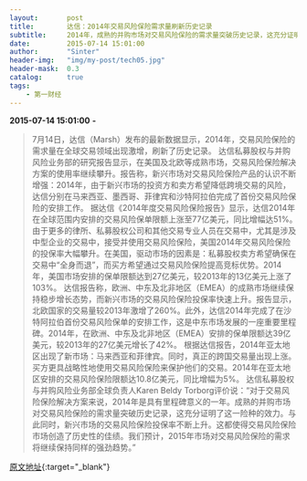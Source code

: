 ```yaml
---
layout:       post
title:        达信：2014年交易风险保险需求量刷新历史记录
subtitle:     2014年，成熟的并购市场对交易风险保险的需求量突破历史记录，这充分证明了这一险种的效力。与此同时，新兴市场的交易风险保险投保率不断上升。这都使得交易风险保险市场创造了历史性的佳绩。
date:         2015-07-14 15:01:00
author:       "Sinter"
header-img:   "img/my-post/tech05.jpg"
header-mask:  0.3
catalog:      true
tags:
    - 第一财经
---
```


**2015-07-14 15:01:00**  **-**

> 7月14日，达信（Marsh）发布的最新数据显示，2014年，交易风险保险的需求量在全球交易领域出现激增，刷新了历史记录。
达信私募股权与并购风险业务部的研究报告显示，在美国及北欧等成熟市场，交易风险保险解决方案的使用率继续攀升。报告称，新兴市场对交易风险保险产品的认识不断增强：2014年，由于新兴市场的投资方和卖方希望降低跨境交易的风险，达信分别在马来西亚、墨西哥、菲律宾和沙特阿拉伯完成了首份交易风险保险的安排工作。
据达信《2014年度交易风险保险报告》显示，达信2014年在全球范围内安排的交易风险保单限额上涨至77亿美元，同比增幅达51%。由于更多的律所、私募股权公司和其他交易专业人员在交易中，尤其是涉及中型企业的交易中，接受并使用交易风险保险，美国2014年交易风险保险的投保率大幅攀升。在美国，驱动市场的因素是：私募股权卖方希望确保在交易中“全身而退”，而买方希望通过交易风险保险提高竞标优势。2014年，美国市场安排的保单限额达到27亿美元，较2013年的13亿美元上涨了103%。
达信报告称，欧洲、中东及北非地区（EMEA）的成熟市场继续保持稳步增长态势，而新兴市场的交易风险保险投保率快速上升。报告显示，北欧国家的交易量较2013年激增了260%。此外，达信2014年完成了在沙特阿拉伯首份交易风险保单的安排工作，这是中东市场发展的一座重要里程碑。2014年，在欧洲、中东及北非地区（EMEA）安排的保单限额达39亿美元，较2013年的27亿美元增长了42%。
根据达信报告，2014年亚太地区出现了新市场：马来西亚和菲律宾。同时，真正的跨国交易量出现上涨。买方更具战略性地使用交易风险保险来保护他们的交易。2014年在亚太地区安排的交易风险保险限额达10.8亿美元，同比增幅为5%。
达信私募股权与并购风险业务部全球负责人Karen Beldy Torborg评价说：“对于交易风险保险解决方案来说，2014年是具有里程碑意义的一年。成熟的并购市场对交易风险保险的需求量突破历史记录，这充分证明了这一险种的效力。与此同时，新兴市场的交易风险保险投保率不断上升。这都使得交易风险保险市场创造了历史性的佳绩。我们预计，2015年市场对交易风险保险的需求将继续保持同样的强劲趋势。”


[原文地址](http://www.yicai.com/news/4645084.html){:target="_blank"}



